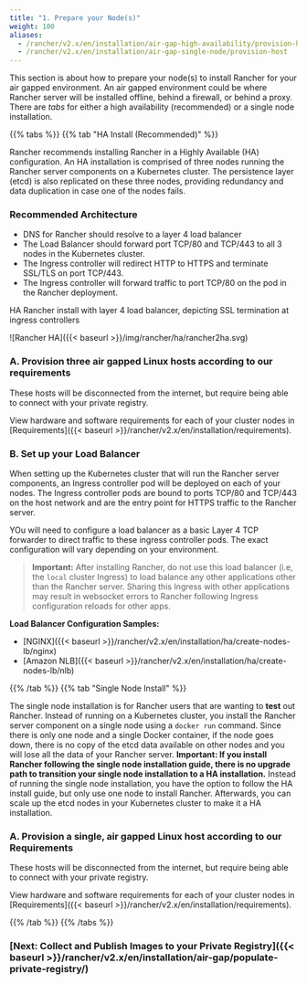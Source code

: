 ```yaml
---
title: "1. Prepare your Node(s)"
weight: 100
aliases:
  - /rancher/v2.x/en/installation/air-gap-high-availability/provision-hosts
  - /rancher/v2.x/en/installation/air-gap-single-node/provision-host
---
```


This section is about how to prepare your node(s) to install Rancher for your air gapped environment. An air gapped environment could be where Rancher server will be installed offline, behind a firewall, or behind a proxy. There are _tabs_ for either a high availability (recommended) or a single node installation.

{{% tabs %}}
{{% tab "HA Install (Recommended)" %}}

Rancher recommends installing Rancher in a Highly Available (HA) configuration. An HA installation is comprised of three nodes running the Rancher server components on a Kubernetes cluster. The persistence layer (etcd) is also replicated on these three nodes, providing redundancy and data duplication in case one of the nodes fails.

### Recommended Architecture

- DNS for Rancher should resolve to a layer 4 load balancer
- The Load Balancer should forward port TCP/80 and TCP/443 to all 3 nodes in the Kubernetes cluster.
- The Ingress controller will redirect HTTP to HTTPS and terminate SSL/TLS on port TCP/443.
- The Ingress controller will forward traffic to port TCP/80 on the pod in the Rancher deployment.

<figcaption>HA Rancher install with layer 4 load balancer, depicting SSL termination at ingress controllers</figcaption>

![Rancher HA]({{< baseurl >}}/img/rancher/ha/rancher2ha.svg)

### A. Provision three air gapped Linux hosts according to our requirements

These hosts will be disconnected from the internet, but require being able to connect with your private registry.

View hardware and software requirements for each of your cluster nodes in [Requirements]({{< baseurl >}}/rancher/v2.x/en/installation/requirements).

### B. Set up your Load Balancer

When setting up the Kubernetes cluster that will run the Rancher server components, an Ingress controller pod will be deployed on each of your nodes. The Ingress controller pods are bound to ports TCP/80 and TCP/443 on the host network and are the entry point for HTTPS traffic to the Rancher server.

YOu will need to configure a load balancer as a basic Layer 4 TCP forwarder to direct traffic to these ingress controller pods. The exact configuration will vary depending on your environment.

>**Important:**
>After installing Rancher, do not use this load balancer (i.e, the `local` cluster Ingress) to load balance any other applications other than the Rancher server. Sharing this Ingress with other applications may result in websocket errors to Rancher following Ingress configuration reloads for other apps.

**Load Balancer Configuration Samples:**

- [NGINX]({{< baseurl >}}/rancher/v2.x/en/installation/ha/create-nodes-lb/nginx)
- [Amazon NLB]({{< baseurl >}}/rancher/v2.x/en/installation/ha/create-nodes-lb/nlb)

{{% /tab %}}
{{% tab "Single Node Install" %}}

The single node installation is for Rancher users that are wanting to **test** out Rancher. Instead of running on a Kubernetes cluster, you install the Rancher server component on a single node using a `docker run` command. Since there is only one node and a single Docker container, if the node goes down, there is no copy of the etcd data available on other nodes and you will lose all the data of your Rancher server. **Important: If you install Rancher following the single node installation guide, there is no upgrade path to transition your single node installation to a HA installation.** Instead of running the single node installation, you have the option to follow the HA install guide, but only use one node to install Rancher. Afterwards, you can scale up the etcd nodes in your Kubernetes cluster to make it a HA installation.

### A. Provision a single, air gapped Linux host according to our Requirements

These hosts will be disconnected from the internet, but require being able to connect with your private registry.

View hardware and software requirements for each of your cluster nodes in [Requirements]({{< baseurl >}}/rancher/v2.x/en/installation/requirements).

{{% /tab %}}
{{% /tabs %}}

### [Next: Collect and Publish Images to your Private Registry]({{< baseurl >}}/rancher/v2.x/en/installation/air-gap/populate-private-registry/)
